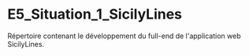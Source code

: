 # E5_Situation_1_SicilyLines
Répertoire contenant le développement du full-end de l'application web SicilyLines.
